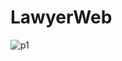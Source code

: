 # LawyerWeb
![p1](https://user-images.githubusercontent.com/69143183/181934786-e3b606f6-8b55-4dab-b384-44ae74e7abcf.jpg)
